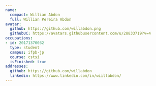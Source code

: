 ```yaml
---
name:
  compact: Willian Abdon
  full: Willian Pereira Abdon
avatar:
  github: https://github.com/willabdon.png
  githubUC: https://avatars.githubusercontent.com/u/28833719?v=4
occupations:
- id: 20171370032
  type: student
  campus: ifpb-jp
  course: cstsi
  isFinished: true
addresses:
  github: https://github.com/willabdon
  linkedin: https://www.linkedin.com/in/wiillabdon/
---
```

